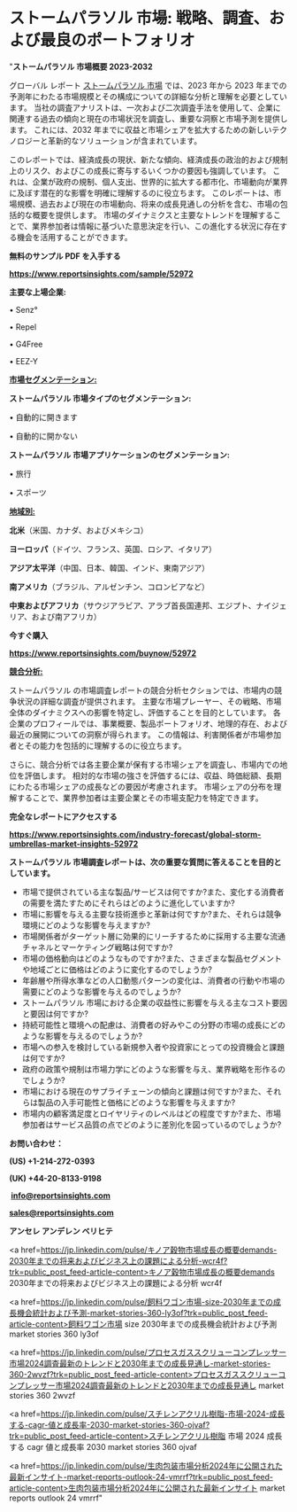 # ストームパラソル 市場: 戦略、調査、および最良のポートフォリオ

"<strong>ストームパラソル 市場概要 2023-2032</strong>

グローバル レポート <a href=https://www.reportsinsights.com/sample/52972>ストームパラソル 市場</a> では、2023 年から 2023 年までの予測年にわたる市場規模とその構成についての詳細な分析と理解を必要としています。 当社の調査アナリストは、一次および二次調査手法を使用して、企業に関連する過去の傾向と現在の市場状況を調査し、重要な洞察と市場予測を提供します。 これには、2032 年までに収益と市場シェアを拡大​​するための新しいテクノロジーと革新的なソリューションが含まれています。

このレポートでは、経済成長の現状、新たな傾向、経済成長の政治的および規制上のリスク、およびこの成長に寄与するいくつかの要因も強調しています。 これは、企業が政府の規制、個人支出、世界的に拡大する都市化、市場動向が業界に及ぼす潜在的な影響を明確に理解するのに役立ちます。 このレポートは、市場規模、過去および現在の市場動向、将来の成長見通しの分析を含む、市場の包括的な概要を提供します。 市場のダイナミクスと主要なトレンドを理解することで、業界参加者は情報に基づいた意思決定を行い、この進化する状況に存在する機会を活用することができます。

<strong><b>無料のサンプル PDF を入手する</b></strong>

<a href=https://www.reportsinsights.com/sample/52972><strong><u>https://www.reportsinsights.com/sample/52972</u></strong></a>

<strong>主要な上場企業:</strong>

• Senz°

• Repel

• G4Free

• EEZ-Y

<strong><u>市場セグメンテーション</u></strong><strong><u>:</u></strong>

<strong>ストームパラソル 市場タイプのセグメンテーション:</strong>

• 自動的に開きます

• 自動的に開かない

<strong>ストームパラソル 市場アプリケーションのセグメンテーション:</strong>

• 旅行

• スポーツ

<strong><u>地域別</u></strong><strong><u>:</u></strong>

<strong>北米</strong>（米国、カナダ、およびメキシコ）

<strong>ヨーロッパ</strong>（ドイツ、フランス、英国、ロシア、イタリア）

<strong>アジア太平洋</strong>（中国、日本、韓国、インド、東南アジア）

<strong>南アメリカ</strong>（ブラジル、アルゼンチン、コロンビアなど）

<strong>中東およびアフリカ</strong>（サウジアラビア、アラブ首長国連邦、エジプト、ナイジェリア、および南アフリカ）

<strong>今すぐ購入</strong>

<a href=https://www.reportsinsights.com/buynow/52972><strong><u>https://www.reportsinsights.com/buynow/52972</u></strong></a>

<strong><u>競合分析:</u></strong>

ストームパラソル の市場調査レポートの競合分析セクションでは、市場内の競争状況の詳細な調査が提供されます。 主要な市場プレーヤー、その戦略、市場全体のダイナミクスへの影響を特定し、評価することを目的としています。 各企業のプロフィールでは、事業概要、製品ポートフォリオ、地理的存在、および最近の展開についての洞察が得られます。 この情報は、利害関係者が市場参加者とその能力を包括的に理解するのに役立ちます。

さらに、競合分析では各主要企業が保有する市場シェアを調査し、市場内での地位を評価します。 相対的な市場の強さを評価するには、収益、時価総額、長期にわたる市場シェアの成長などの要因が考慮されます。 市場シェアの分布を理解することで、業界参加者は主要企業とその市場支配力を特定できます。

<strong>完全なレポートにアクセスする</strong>

<a href=https://www.reportsinsights.com/industry-forecast/global-storm-umbrellas-market-insights-52972><strong><u><b>https://www.reportsinsights.com/industry-forecast/global-storm-umbrellas-market-insights-52972</b></u></strong></a>

<strong><b>ストームパラソル 市場調査レポートは、次の重要な質問に答えることを目的としています。</b></strong>
<ul>
  <li>市場で提供されている主な製品/サービスは何ですか?また、変化する消費者の需要を満たすためにそれらはどのように進化していますか?</li>
  <li>市場に影響を与える主要な技術進歩と革新は何ですか?また、それらは競争環境にどのような影響を与えますか?</li>
  <li>市場関係者がターゲット層に効果的にリーチするために採用する主要な流通チャネルとマーケティング戦略は何ですか?</li>
  <li>市場の価格動向はどのようなものですか?また、さまざまな製品セグメントや地域ごとに価格はどのように変化するのでしょうか?</li>
  <li>年齢層や所得水準などの人口動態パターンの変化は、消費者の行動や市場の需要にどのような影響を与えるのでしょうか?</li>
  <li>ストームパラソル 市場における企業の収益性に影響を与える主なコスト要因と要因は何ですか?</li>
  <li>持続可能性と環境への配慮は、消費者の好みやこの分野の市場の成長にどのような影響を与えるのでしょうか?</li>
  <li>市場への参入を検討している新規参入者や投資家にとっての投資機会と課題は何ですか?</li>
  <li>政府の政策や規制は市場力学にどのような影響を与え、業界戦略を形作るのでしょうか?</li>
  <li>市場における現在のサプライチェーンの傾向と課題は何ですか?また、それらは製品の入手可能性と価格にどのような影響を与えますか?</li>
  <li>市場内の顧客満足度とロイヤリティのレベルはどの程度ですか?また、市場参加者はサービス品質の点でどのように差別化を図っているのでしょうか?</li>
</ul>
<strong>お問い合わせ：</strong>

<strong>(US) +1-214-272-0393</strong>

<strong>(UK) +44-20-8133-9198</strong>

<strong> </strong><a href=info@reportsinsights.com><strong><u>info@reportsinsights.com</u></strong></a>

<a href=sales@reportsinsights.com><strong><u>sales@reportsinsights.com</u></strong></a>

<strong>アンセレ アンデレン ベリヒテ</strong>

<a href=https://jp.linkedin.com/pulse/キノア穀物市場成長の概要demands-2030年までの将来およびビジネス上の課題による分析-wcr4f?trk=public_post_feed-article-content>キノア穀物市場成長の概要demands 2030年までの将来およびビジネス上の課題による分析 wcr4f</a>

<a href=https://jp.linkedin.com/pulse/飼料ワゴン市場-size-2030年までの成長機会統計および予測-market-stories-360-ly3of?trk=public_post_feed-article-content>飼料ワゴン市場 size 2030年までの成長機会統計および予測 market stories 360 ly3of</a>

<a href=https://jp.linkedin.com/pulse/プロセスガススクリューコンプレッサー市場2024調査最新のトレンドと2030年までの成長見通し-market-stories-360-2wvzf?trk=public_post_feed-article-content>プロセスガススクリューコンプレッサー市場2024調査最新のトレンドと2030年までの成長見通し market stories 360 2wvzf</a>

<a href=https://jp.linkedin.com/pulse/スチレンアクリル樹脂-市場-2024-成長する-cagr-値と成長率-2030-market-stories-360-ojvaf?trk=public_post_feed-article-content>スチレンアクリル樹脂 市場 2024 成長する cagr 値と成長率 2030 market stories 360 ojvaf</a>

<a href=https://jp.linkedin.com/pulse/生肉包装市場分析2024年に公開された最新インサイト-market-reports-outlook-24-vmrrf?trk=public_post_feed-article-content>生肉包装市場分析2024年に公開された最新インサイト market reports outlook 24 vmrrf</a>"

